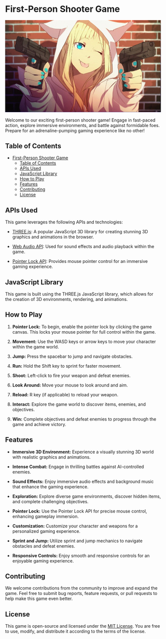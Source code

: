 # First-Person Shooter Game

![Game](game-cover.jpg)

Welcome to our exciting first-person shooter game! Engage in fast-paced action, explore immersive environments, and battle against formidable foes. Prepare for an adrenaline-pumping gaming experience like no other!

## Table of Contents

- [First-Person Shooter Game](#first-person-shooter-game)
  - [Table of Contents](#table-of-contents)
  - [APIs Used](#apis-used)
  - [JavaScript Library](#javascript-library)
  - [How to Play](#how-to-play)
  - [Features](#features)
  - [Contributing](#contributing)
  - [License](#license)

## APIs Used

This game leverages the following APIs and technologies:

- [THREE.js](https://threejs.org/): A popular JavaScript 3D library for creating stunning 3D graphics and animations in the browser.

- [Web Audio API](https://developer.mozilla.org/en-US/docs/Web/API/Web_Audio_API): Used for sound effects and audio playback within the game.

- [Pointer Lock API](https://developer.mozilla.org/en-US/docs/Web/API/Pointer_Lock_API): Provides mouse pointer control for an immersive gaming experience.

## JavaScript Library

This game is built using the THREE.js JavaScript library, which allows for the creation of 3D environments, rendering, and animations.

## How to Play

1. **Pointer Lock:** To begin, enable the pointer lock by clicking the game canvas. This locks your mouse pointer for full control within the game.

2. **Movement:** Use the WASD keys or arrow keys to move your character within the game world.

3. **Jump:** Press the spacebar to jump and navigate obstacles.

4. **Run:** Hold the Shift key to sprint for faster movement.

5. **Shoot:** Left-click to fire your weapon and defeat enemies.

6. **Look Around:** Move your mouse to look around and aim.

7. **Reload:** R key (if applicable) to reload your weapon.

8. **Interact:** Explore the game world to discover items, enemies, and objectives.

9. **Win:** Complete objectives and defeat enemies to progress through the game and achieve victory.

## Features

- **Immersive 3D Environment:** Experience a visually stunning 3D world with realistic graphics and animations.

- **Intense Combat:** Engage in thrilling battles against AI-controlled enemies.

- **Sound Effects:** Enjoy immersive audio effects and background music that enhance the gaming experience.

- **Exploration:** Explore diverse game environments, discover hidden items, and complete challenging objectives.

- **Pointer Lock:** Use the Pointer Lock API for precise mouse control, enhancing gameplay immersion.

- **Customization:** Customize your character and weapons for a personalized gaming experience.

- **Sprint and Jump:** Utilize sprint and jump mechanics to navigate obstacles and defeat enemies.

- **Responsive Controls:** Enjoy smooth and responsive controls for an enjoyable gaming experience.

## Contributing

We welcome contributions from the community to improve and expand the game. Feel free to submit bug reports, feature requests, or pull requests to help make this game even better.

## License

This game is open-source and licensed under the [MIT License](LICENSE). You are free to use, modify, and distribute it according to the terms of the license.
